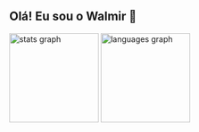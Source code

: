 ## Olá! Eu sou o Walmir 👋

<div style={{display: flex, justify-content: center; align-items: center}}>
  <img src="https://github-readme-stats.vercel.app/api?username=Walmir07&langs_count=8&disable_animations=false&theme=aura&locale=en&hide_border=true"  height="160" alt="stats graph"  />
  <img src="https://github-readme-stats.vercel.app/api/top-langs/?username=Walmir07&layout=compact&langs_count=8&theme=aura&hide_border=true" height="160" alt="languages graph"  />
</div>
<!--
**Walmir07/Walmir07** is a ✨ _special_ ✨ repository because its `README.md` (this file) appears on your GitHub profile.

Here are some ideas to get you started:

- 🔭 I’m currently working on ...
- 🌱 I’m currently learning ...
- 👯 I’m looking to collaborate on ...
- 🤔 I’m looking for help with ...
- 💬 Ask me about ...
- 📫 How to reach me: ...
- 😄 Pronouns: ...
- ⚡ Fun fact: ...
-->
